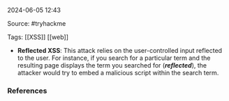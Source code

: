 
2024-06-05 12:43

Source: #tryhackme 

Tags: [[XSS]] [[web]]

- **Reflected XSS**: This attack relies on the user-controlled input reflected to the user. For instance, if you search for a particular term and the resulting page displays the term you searched for (**_reflected_**), the attacker would try to embed a malicious script within the search term.






### References
